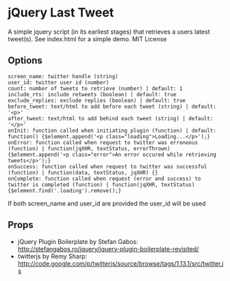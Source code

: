 jQuery Last Tweet
=============

A simple jquery script (in its earliest stages) that retrieves a users latest tweet(s).
See index.html for a simple demo.
MIT License

Options
-------

	screen_name: twitter handle (string)
	user_id: twitter user id (number)
	count: number of tweets to retrieve (number) | default: 1
	include_rts: include retweets (boolean) | default: true
	exclude_replies: exclude replies (boolean) | default: true
	before_tweet: text/html to add before each tweet (string) | default: '<p>'
	after_tweet: text/html to add behind each tweet (string) | default: '</p>'
	onInit: function called when initiating plugin (function) | default: function() {$element.append('<p class="loading">Loading...</p>');}
	onError: function called when request to twitter was erroneous (function) | function(jqXHR, textStatus, errorThrown) {$element.append('<p class="error">An error occured while retrieving tweets</p>');}
	onSuccess: function called when request to twitter was successful (function) | function(data, textStatus, jqXHR) {}
	onComplete: function called when request (error and success) to twitter is completed (function) | function(jqXHR, textStatus) {$element.find('.loading').remove();}

If both screen_name and user_id are provided the user_id will be used

Props
-------

* jQuery Plugin Boilerplate by Stefan Gabos: http://stefangabos.ro/jquery/jquery-plugin-boilerplate-revisited/
* twitterjs by Remy Sharp: http://code.google.com/p/twitterjs/source/browse/tags/1.13.1/src/twitter.js